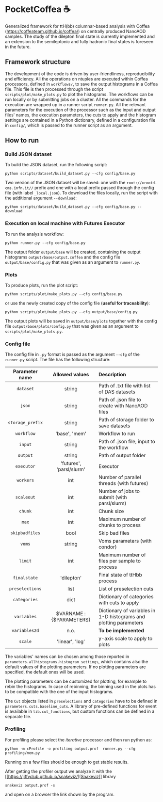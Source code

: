 # PocketCoffea :coffee:
Generalized framework for ttH(bb) columnar-based analysis with Coffea (https://coffeateam.github.io/coffea/) on centrally produced NanoAOD samples. The study of the dilepton final state is currently implemented and an extension to the semileptonic and fully hadronic final states is foreseen in the future.
## Framework structure
The development of the code is driven by user-friendliness, reproducibility and efficiency.
All the operations on ntuples are executed within Coffea processors, defined in `workflows/`, to save the output histograms in a Coffea file.
This file is then processed through the script `scripts/plot/make_plots.py` to plot the histograms.
The workflows can be run locally or by submitting jobs on a cluster. All the commands for the execution are wrapped up in a runner script `runner.py`.
All the relevant parameters for the execution of the processor such as the input and output files' names, the execution parameters, the cuts to apply and the histogram settings are contained in a Python dictionary, defined in a configuration file in `config/`, which is passed to the runner script as an argument.
## How to run
### Build JSON dataset
To build the JSON dataset, run the following script:
~~~
python scripts/dataset/build_dataset.py --cfg config/base.py
~~~
Two version of the JSON dataset will be saved: one with the `root://xrootd-cms.infn.it//` prefix and one with a local prefix passed through the config file (with label `_local.json`).
To download the files locally, run the script with the additional argument `--download`:
~~~
python scripts/dataset/build_dataset.py --cfg config/base.py --download
~~~

### Execution on local machine with Futures Executor
To run the analysis workflow:
~~~
python runner.py --cfg config/base.py
~~~
The output folder `output/base` will be created, containing the output histograms `output/base/output.coffea` and the config file `output/base/config.py` that was given as an argument to `runner.py`.
### Plots
To produce plots, run the plot script:
~~~
python scripts/plot/make_plots.py --cfg config/base.py
~~~
or use the newly created copy of the config file (__useful for traceability__):
~~~
python scripts/plot/make_plots.py --cfg output/base/config.py
~~~
The output plots will be saved in `output/base/plots` together with the config file `output/base/plots/config.py` that was given as an argument to `scripts/plot/make_plots.py`.
### Config file
The config file in `.py` format is passed as the argument `--cfg` of the `runner.py` script. The file has the following structure:

| Parameter name    | Allowed values               | Description
| :-----:           | :---:                        | :------------------------------------------
| `dataset`         | string                       | Path of .txt file with list of DAS datasets
| `json`            | string                       | Path of .json file to create with NanoAOD files
| `storage_prefix`  | string                       | Path of storage folder to save datasets
| `workflow`        | 'base', 'mem'                | Workflow to run
| `input`           | string                       | Path of .json file, input to the workflow
| `output`          | string                       | Path of output folder
| `executor`        | 'futures', 'parsl/slurm'     | Executor
| `workers`         | int                          | Number of parallel threads (with futures)
| `scaleout`        | int                          | Number of jobs to submit (with parsl/slurm)
| `chunk`           | int                          | Chunk size
| `max`             | int                          | Maximum number of chunks to process
| `skipbadfiles`    | bool                         | Skip bad files
| `voms`            | string                       | Voms parameters (with condor)
| `limit`           | int                          | Maximum number of files per sample to process
| `finalstate`      | 'dilepton'                   | Final state of ttHbb process
| `preselections`   | list                         | List of preselection cuts
| `categories`      | dict                         | Dictionary of categories with cuts to apply
| `variables`       | $VARNAME : {$PARAMETERS}     | Dictionary of variables in 1-D histograms and plotting parameters
| `variables2d`     | n.o.                         | __To be implemented__
| `scale`           | 'linear', 'log'              | y-axis scale to apply to plots

The variables' names can be chosen among those reported in `parameters.allhistograms.histogram_settings`, which contains also the default values of the plotting parameters. If no plotting parameters are specified, the default ones will be used.

The plotting parameters can be customized for plotting, for example to rebin the histograms. In case of rebinning, the binning used in the plots has to be compatible with the one of the input histograms.

The `Cut` objects listed in `preselections` and `categories` have to be defined in `parameters.cuts.baseline_cuts`. A library of pre-defined functions for event is available in `lib.cut_functions`, but custom functions can be defined in a separate file.


### Profiling
For profiling please select the *iterative* processor and then run
python as:
~~~
python -m cProfile -o profiling output.prof  runner.py --cfg profiling/mem.py
~~~
Running on a few files should be enough to get stable results.

After getting the profiler output we analyze it with the  [[https://jiffyclub.github.io/snakeviz/][Snakeviz]]
library
~~~
snakeviz output.prof -s 
~~~
and open on a browser the link shown by the program.
